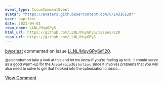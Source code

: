 ```yaml
---
event_type: IssueCommentEvent
avatar: "https://avatars.githubusercontent.com/u/14316120?"
user: bwpriest
date: 2023-04-01
repo_name: LLNL/MuyGPyS
html_url: https://github.com/LLNL/MuyGPyS/issues/120
repo_url: https://github.com/LLNL/MuyGPyS
---
```


<a href='https://github.com/bwpriest' target='_blank'>bwpriest</a> commented on issue <a href='https://github.com/LLNL/MuyGPyS/issues/120' target='_blank'>LLNL/MuyGPyS#120</a>.

<small>@alecmdunton take a look at this and let me know if you're feeling up to it. It should serve as a good warm-up for the `AnisotropicDistortion`, since it involves problems that you will also need to solve to get that hooked into the optimization chassis....</small>

<a href='https://github.com/LLNL/MuyGPyS/issues/120' target='_blank'>View Comment</a>